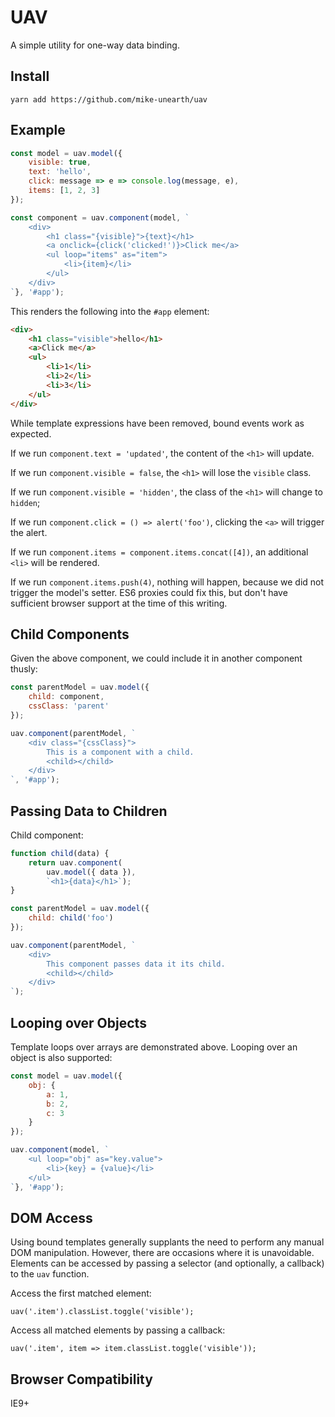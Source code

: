 # UAV

A simple utility for one-way data binding.

## Install

`yarn add https://github.com/mike-unearth/uav`

## Example

```javascript
const model = uav.model({
    visible: true,
    text: 'hello',
    click: message => e => console.log(message, e),
    items: [1, 2, 3]
});

const component = uav.component(model, `
    <div>
        <h1 class="{visible}">{text}</h1>
        <a onclick={click('clicked!')}>Click me</a>
        <ul loop="items" as="item">
            <li>{item}</li>
        </ul>
    </div>
`}, '#app');
```

This renders the following into the `#app` element:

```html
<div>
    <h1 class="visible">hello</h1>
    <a>Click me</a>
    <ul>
        <li>1</li>
        <li>2</li>
        <li>3</li>
    </ul>
</div>
```

While template expressions have been removed, bound events work as expected.

If we run `component.text = 'updated'`, the content of the `<h1>` will update.

If we run `component.visible = false`, the `<h1>` will lose the `visible` class.

If we run `component.visible = 'hidden'`, the class of the `<h1>` will change to `hidden`;

If we run `component.click = () => alert('foo')`, clicking the `<a>` will trigger the alert.

If we run `component.items = component.items.concat([4])`, an additional `<li>` will be rendered.

If we run `component.items.push(4)`, nothing will happen, because we did not trigger the model's setter. ES6 proxies could fix this, but don't have sufficient browser support at the time of this writing.

## Child Components

Given the above component, we could include it in another component thusly:

```javascript
const parentModel = uav.model({
    child: component,
    cssClass: 'parent'
});

uav.component(parentModel, `
    <div class="{cssClass}">
        This is a component with a child.
        <child></child>
    </div>
`, '#app');
```

## Passing Data to Children

Child component:

```javascript
function child(data) {
    return uav.component(
        uav.model({ data }),
        `<h1>{data}</h1>`);
}

const parentModel = uav.model({
    child: child('foo')
});

uav.component(parentModel, `
    <div>
        This component passes data it its child.
        <child></child>
    </div>
`);
```

## Looping over Objects

Template loops over arrays are demonstrated above. Looping over an object is also supported:

```javascript
const model = uav.model({
    obj: {
        a: 1,
        b: 2,
        c: 3
    }
});

uav.component(model, `
    <ul loop="obj" as="key.value">
        <li>{key} = {value}</li>
    </ul>
`}, '#app');
```

## DOM Access

Using bound templates generally supplants the need to perform any manual DOM manipulation. However, there are occasions where it is unavoidable. Elements can be accessed by passing a selector (and optionally, a callback) to the `uav` function.

Access the first matched element:

`uav('.item').classList.toggle('visible');`

Access all matched elements by passing a callback:

`uav('.item', item => item.classList.toggle('visible'));`

## Browser Compatibility

IE9+
